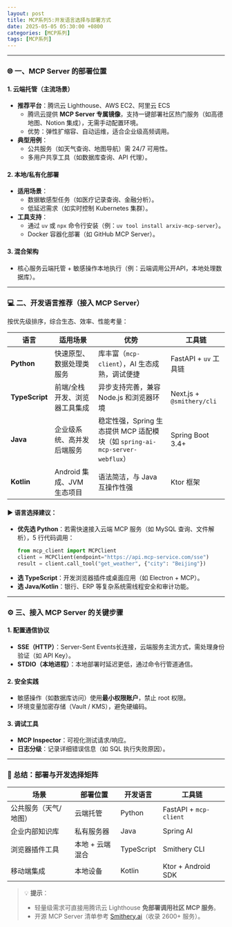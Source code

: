```yaml
---
layout: post
title: MCP系列5:开发语言选择与部署方式
date: 2025-05-05 05:30:00 +0800
categories: [MCP系列]
tags: [MCP系列]
---
```



---

### 🌐 一、MCP Server 的部署位置
#### 1. **云端托管（主流场景）**
   - **推荐平台**：腾讯云 Lighthouse、AWS EC2、阿里云 ECS  
     - 腾讯云提供 **MCP Server 专属镜像**，支持一键部署社区热门服务（如高德地图、Notion 集成），无需手动配置环境。  
     - 优势：弹性扩缩容、自动运维，适合企业级高频调用。  
   - **典型用例**：  
     - 公共服务（如天气查询、地图导航）需 24/7 可用性。  
     - 多用户共享工具（如数据库查询、API 代理）。  

#### 2. **本地/私有化部署**  
   - **适用场景**：  
     - 数据敏感型任务（如医疗记录查询、金融分析）。  
     - 低延迟需求（如实时控制 Kubernetes 集群）。  
   - **工具支持**：  
     - 通过 `uv` 或 `npx` 命令行安装（例：`uv tool install arxiv-mcp-server`）。  
     - Docker 容器化部署（如 GitHub MCP Server）。  

#### 3. **混合架构**  
   - 核心服务云端托管 + 敏感操作本地执行（例：云端调用公开API，本地处理数据库）。  

---

### 💻 二、开发语言推荐（接入 MCP Server）
按优先级排序，综合生态、效率、性能考量：  

| **语言**      | **适用场景**                  | **优势**                                                                 | **工具链**                                                                 |  
|---------------|-----------------------------|-------------------------------------------------------------------------|--------------------------------------------------------------------------|  
| **Python**    | 快速原型、数据处理类服务          | 库丰富（`mcp-client`），AI 生态成熟，调试便捷                              | FastAPI + `uv` 工具链                                      |  
| **TypeScript**| 前端/全栈开发、浏览器工具集成      | 异步支持完善，兼容 Node.js 和浏览器环境                                    | Next.js + `@smithery/cli`                       |  
| **Java**      | 企业级系统、高并发后端服务         | 稳定性强，Spring 生态提供 MCP 适配模块（如 `spring-ai-mcp-server-webflux`） | Spring Boot 3.4+                                           |  
| **Kotlin**    | Android 集成、JVM 生态项目       | 语法简洁，与 Java 互操作性强                                              | Ktor 框架                                                                |  

#### ▶️ 语言选择建议：
- **优先选 Python**：若需快速接入云端 MCP 服务（如 MySQL 查询、文件解析），5 行代码调用：  
  ```python
  from mcp_client import MCPClient
  client = MCPClient(endpoint="https://api.mcp-service.com/sse")
  result = client.call_tool("get_weather", {"city": "Beijing"})
  ```
- **选 TypeScript**：开发浏览器插件或桌面应用（如 Electron + MCP）。  
- **选 Java/Kotlin**：银行、ERP 等复杂系统需线程安全和审计功能。  

---

### ⚙️ 三、接入 MCP Server 的关键步骤
#### 1. **配置通信协议**  
   - **SSE（HTTP）**：Server-Sent Events长连接，云端服务主流方式，需处理身份验证（如 API Key）。  
   - **STDIO（本地进程）**：本地部署时延迟更低，通过命令行管道通信。  

#### 2. **安全实践**  
   - 敏感操作（如数据库访问）使用**最小权限账户**，禁止 root 权限。  
   - 环境变量加密存储（Vault / KMS），避免硬编码。  

#### 3. **调试工具**  
   - **MCP Inspector**：可视化测试请求/响应。  
   - **日志分级**：记录详细错误信息（如 SQL 执行失败原因）。  

---

### 💎 总结：部署与开发选择矩阵
| **场景**                | **部署位置**       | **开发语言**   | **工具链**               |  
|-------------------------|------------------|--------------|-------------------------|  
| 公共服务（天气/地图）      | 云端托管          | Python       | FastAPI + `mcp-client` |  
| 企业内部知识库           | 私有服务器        | Java         | Spring AI              |  
| 浏览器插件工具           | 本地 + 云端混合   | TypeScript   | Smithery CLI           |  
| 移动端集成              | 本地设备          | Kotlin       | Ktor + Android SDK     |  

> 💡 **提示**：  
> - 轻量级需求可直接用腾讯云 Lighthouse **免部署调用社区 MCP 服务**。  
> - 开源 MCP Server 清单参考 [Smithery.ai](https://smithery.ai/)（收录 2600+ 服务）。